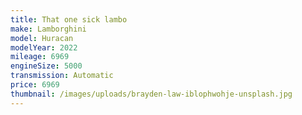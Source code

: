 ```yaml
---
title: That one sick lambo
make: Lamborghini
model: Huracan
modelYear: 2022
mileage: 6969
engineSize: 5000
transmission: Automatic
price: 6969
thumbnail: /images/uploads/brayden-law-iblophwohje-unsplash.jpg
---
```


